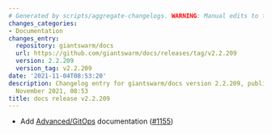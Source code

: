 ```yaml
---
# Generated by scripts/aggregate-changelogs. WARNING: Manual edits to this files will be overwritten.
changes_categories:
- Documentation
changes_entry:
  repository: giantswarm/docs
  url: https://github.com/giantswarm/docs/releases/tag/v2.2.209
  version: 2.2.209
  version_tag: v2.2.209
date: '2021-11-04T08:53:20'
description: Changelog entry for giantswarm/docs version 2.2.209, published on 04
  November 2021, 08:53
title: docs release v2.2.209
---
```


- Add [Advanced/GitOps](https://docs.giantswarm.io/advanced/gitops/) documentation ([#1155](https://github.com/giantswarm/docs/pull/1155))
